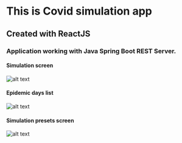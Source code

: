 # This is Covid simulation app
## Created with ReactJS
### Application working with Java Spring Boot REST Server.

#### Simulation screen
![alt text](https://user-images.githubusercontent.com/49324419/105502383-ad419080-5cc5-11eb-8132-590423db3ab4.png) <br />

#### Epidemic days list
![alt text](https://user-images.githubusercontent.com/49324419/104512742-f707e800-55ee-11eb-9615-4881d4ee7f3a.png)
#### Simulation presets screen
![alt text](https://user-images.githubusercontent.com/49324419/104512685-e3f51800-55ee-11eb-9755-32bae5cf8772.png)
